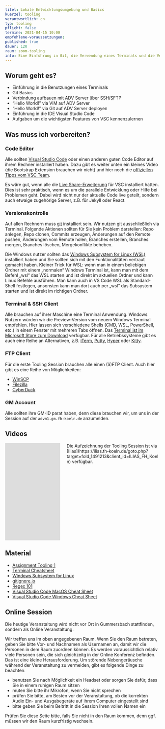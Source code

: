 ```yaml
---
titel: Lokale Entwicklungsumgebung und Basics
kuerzel: tooling
verantwortlich: cn
typ: tooling
pflicht: false
termine: 2021-04-15 10:00
empfohlene-voraussetzungen: 
published: true
dauer: 120
raum: zoom-tooling
info: Eine Einführung in Git, die Verwendung eines Terminals und die Verwendung einer IDE
---
```



## Worum geht es?
- Einführung in die Benutzungen eines Terminals 
- Git Basics
- Verbindung aufbauen mit ADV Server über SSH/SFTP
- “Hello World!” via VIM auf ADV Server
- “Hello World!” via Git auf ADV Server deployen
- Einführung in die IDE Visual Studio Code
- Aufgaben um die wichtigsten Features von VSC kennenzulernen 

## Was muss ich vorbereiten?

### Code Editor
Alle sollten [Visual Studio Code](https://code.visualstudio.com/) oder einen anderen guten Code Editor auf ihrem Rechner installiert haben. Dazu gibt es weiter unten ein kleines Video (die Bootstrap Extension brauchen wir nicht) und hier noch die [offiziellen Tipps vom VSC Team](https://code.visualstudio.com/docs/getstarted/tips-and-tricks). 

Es wäre gut, wenn alle die [Live Share-Erweiterung](https://visualstudio.microsoft.com/de/services/live-share/) für VSC installiert hätten. Dies ist sehr praktisch, wenn es um die parallele Entwicklung oder Hilfe bei Problemen geht. Dabei wird nicht nur der aktuelle Code live geteilt, sondern auch etwaige zugehörige Server, z.B. für Jekyll oder React.

### Versionskontrolle
Auf allen Rechnern muss [git](https://git-scm.com/downloads) installiert sein. Wir nutzen git ausschließlich via Terminal. Folgende Aktionen sollten für Sie kein Problem darstellen: Repo anlegen, Repo clonen, Commits erzeugen, Änderungen auf den Remote pushen, Änderungen vom Remote holen, Branches erstellen, Branches mergen, Branches löschen, Mergekonflikte beheben.

Die Windows nutzer sollten das [Windows Subsystem for Linux (WSL)](https://docs.microsoft.com/de-de/windows/wsl/install-win10) installiert haben und Sie sollten sich mit den Funktionalitäten vertraut gemacht haben. Kleiner Trick für WSL: wenn man in einem beliebigen Ordner mit einem „normalen“ Windows Terminal ist, kann man mit dem Befehl „wsl“ das WSL starten und ist direkt im aktuellen Ordner und kann Linux Befehle ausführen. Man kann auch in VS Code WSL als Standard-Shell festlegen, ansonsten kann man dort auch per „wsl“ das Subsystem starten und ist direkt im richtigen Ordner.


### Terminal & SSH Client
Alle brauchen auf ihrer Maschine eine Terminal Anwendung. Windows Nutzern würden wir die Preview-Version vom neuem Windows Terminal empfehlen. Hier lassen sich verschiedene Shells (CMD, WSL, PowerShell, etc.) in einem Fenster mit mehreren Tabs öffnen. Das [Terminal ist im Microsoft Store zum Download](https://www.microsoft.com/store/productId/9N0DX20HK701) verfügbar. Für alle Betriebssysteme gibt es auch eine Reihe an Alternativen, z.B. [iTerm](https://www.iterm2.com/downloads.html), [Putty](https://www.putty.org/), [Hyper](https://hyper.is/) oder [Kitty](https://sw.kovidgoyal.net/kitty/).


### FTP Client
Für die erste Tooling Session brauchen alle einen (S)FTP Client. Auch hier gibt es eine Reihe von Möglichkeiten:
- [WinSCP](https://winscp.net/eng/index.php)
- [Filezilla](https://filezilla-project.org/)
- [CyberDuck](https://cyberduck.io/)


### GM Account
Alle sollten ihre GM-ID parat haben, denn diese brauchen wir, um uns in der Session auf der `advm1.gm.fh-koeln.de` anzumelden.

## Videos
<div class="columns">
<div class="column">
<div class="js-video">
<iframe width="560" height="315" src="https://www.youtube.com/embed/4NfFFsQC77M" frameborder="0" allow="accelerometer; autoplay; encrypted-media; gyroscope; picture-in-picture" allowfullscreen></iframe>
</div>
</div>
<div class="column">
<div class="js-video">
Die Aufzeichnung der Tooling Session ist via [Ilias](https://ilias.th-koeln.de/goto.php?target=fold_1491213&client_id=ILIAS_FH_Koeln) verfügbar.
</div>
</div>
</div>

## Material
- [Assignment Tooling 1](/mi-bachelor-webdevelopment/assignments/tooling-1/)
- [Terminal Cheatsheet](https://github.com/th-koeln/mi-bachelor-webdevelopment/blob/master/material/tooling/TerminalCheatSheet.pdf)
- [Windows Subsystem for Linux](https://docs.microsoft.com/de-de/windows/wsl/install-win10)
- [gitignore.io](https://www.gitignore.io/)
- [Regex 101](https://regex101.com/)
- [Visual Studio Code MacOS Cheat Sheet](https://code.visualstudio.com/shortcuts/keyboard-shortcuts-macos.pdf)
- [Visual Studio Code Windows Cheat Sheet](https://code.visualstudio.com/shortcuts/keyboard-shortcuts-windows.pdf)

## Online Session
Die heutige Veranstaltung wird nicht vor Ort in Gummersbach stattfinden, sondern als Online Veranstaltung.

Wir treffen uns im oben angegebenen Raum. Wenn Sie den Raum betreten, geben Sie bitte Vor- und Nachnamen als Usernamen an, damit wir die Personen in dem Raum zuordnen können. Es werden voraussichtlich relativ viele Personen sein, die sich gleichzeitg in der Online Konferenz befinden. Das ist eine kleine Herausforderung. Um störende Nebengeräusche während der Veranstaltung zu vermeiden, gibt es folgende Dinge zu beachten:

- benutzen Sie nach Möglichkeit ein Headset oder sorgen Sie dafür, dass Sie in einem ruhigen Raum sitzen
- muten Sie bitte ihr Mikrofon, wenn Sie nicht sprechen
- prüfen Sie bitte, am Besten vor der Veranstaltung, ob die korrekten Audio Ein- und Ausgabegeräte auf ihrem Computer eingestellt sind
- bitte geben Sie beim Beitritt in die Session Ihren vollen Namen ein

Prüfen Sie diese Seite bitte, falls Sie nicht in den Raum kommen, denn ggf. müssen wir den Raum kurzfristig wechseln.
